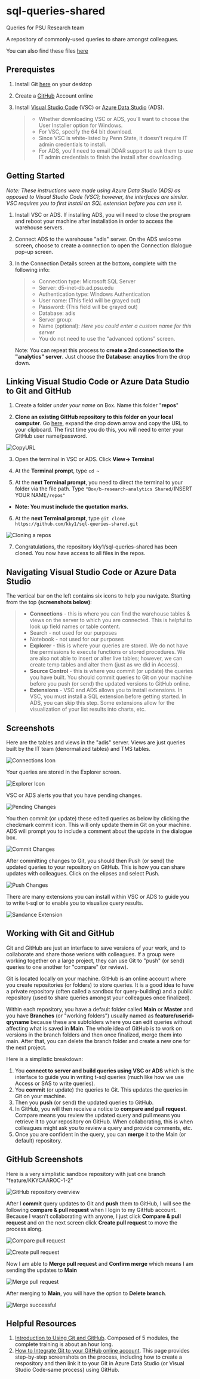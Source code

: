 # sql-queries-shared
Queries for PSU Research team

A repository of commonly-used queries to share amongst colleagues.

You can also find these files [here](https://psu.app.box.com/folder/128933181789)

## Prerequistes
1. Install Git [here](https://git-scm.com/book/en/v2/Getting-Started-Installing-Git) on your desktop
2. Create a [GitHub](https://github.com/) Account online
3. Install [Visual Studio Code](https://code.visualstudio.com/download) (VSC) or [Azure Data Studio](https://docs.microsoft.com/en-us/sql/azure-data-studio/download-azure-data-studio?view=sql-server-ver15) (ADS).

    >* Whether downloading VSC or ADS, you'll want to choose the User Installer option for Windows.
    >* For VSC, specify the 64 bit download.
    >* Since VSC is white-listed by Penn State, it doesn't require IT admin credentials to install.
    >* For ADS, you'll need to email DDAR support to ask them to use IT admin credentials to finish the install after downloading.

## Getting Started
*Note: These instructions were made using Azure Data Studio (ADS) as opposed to Visual Studio Code (VSC); however, the interfaces are similar. VSC requires you to first install an SQL extension before you can use it.* 
1. Install VSC or ADS. If installing ADS, you will need to close the program and reboot your machine after installation in order to access the warehouse servers.
2. Connect ADS to the warehouse "adis" server. On the ADS welcome screen, choose to create a connection to open the Connection dialogue pop-up screen. 
3. In the Connection Details screen at the bottom, complete with the following info:

    >* Connection type: Microsoft SQL Server
    >* Server: d5-inet-db.ad.psu.edu
    >* Authentication type: Windows Authentication
    >* User name: (This field will be grayed out)
    >* Password: (This field will be grayed out)
    >* Database: adis
    >* Server group: <Default>
    >* Name (optional): *Here you could enter a custom name for this server*
    >* You do not need to use the “advanced options” screen.

    Note: You can repeat this process to **create a 2nd connection to the "analytics" server**. Just choose the **Database: anaytics** from the drop down.

## Linking Visual Studio Code or Azure Data Studio to Git and GitHub
1. Create a folder *under your name* on Box. Name this folder "**repos**"

2. **Clone an existing GitHub repository to this folder on your local computer**. Go [here](https://github.com/kky1/sql-queries-shared), expand the drop down arrow and copy the URL to your clipboard. The first time you do this, you will need to enter your GitHub user name/password.

![CopyURL](https://github.com/kky1/sql-queries-shared/blob/main/screenshots/ADS%20navigation19.JPG)

3. Open the terminal in VSC or ADS. Click **View-> Terminal**

4. At the **Terminal prompt**, type `cd ~`

5. At the **next Terminal prompt**, you need to direct the terminal to your folder via the file path. Type `"Box/b-research-analytics Shared/`INSERT YOUR NAME`/repos"` 
- **Note: You must include the quotation marks.**

6. At the **next Terminal prompt**, type `git clone https://github.com/kky1/sql-queries-shared.git`

![Cloning a repos](https://github.com/kky1/sql-queries-shared/blob/main/screenshots/ADS%20navigation20.JPG)

7. Congratulations, the repository kky1/sql-queries-shared has been cloned. You now have access to all files in the repos.

## Navigating Visual Studio Code or Azure Data Studio
The vertical bar on the left contains six icons to help you navigate. Starting from the top **(screenshots below)**:

 >* **Connections** - this is where you can find the warehouse tables & views on the server to which you are connected. This is helpful to look up field names or table content.
 >* Search - not used for our purposes
 >* Notebook - not used for our purposes
 >* **Explorer** - this is where your queries are stored. We do not have the permissions to execute functions or stored procedures. We are also not able to insert or alter live tables; however, we can create temp tables and alter them (just as we did in Access).
 >* **Source Control** - this is where you commit (or update) the queries you have built. You should commit queries to Git on your machine before you push (or send) the updated versions to GitHub online.
  >* **Extensions** - VSC and ADS allows you to install extensions. In VSC, you must install a SQL extension before getting started. In ADS, you can skip this step. Some extensions allow for the visualization of your list results into charts, etc.

## Screenshots
Here are the tables and views in the "adis" server. Views are just queries built by the IT team (denormalized tables) and TMS tables.

![Connections Icon](https://github.com/kky1/sql-queries-shared/blob/main/screenshots/ADS%20navigation.JPG)

Your queries are stored in the Explorer screen.

![Explorer Icon](https://github.com/kky1/sql-queries-shared/blob/main/screenshots/ADS%20navigation2.JPG)

VSC or ADS alerts you that you have pending changes. 

![Pending Changes](https://github.com/kky1/sql-queries-shared/blob/main/screenshots/ADS%20navigation3.JPG)

You then commit (or update) these edited queries as below by clicking the checkmark commit icon. This will only update them in Git on your machine. ADS will prompt you to include a comment about the update in the dialogue box.

![Commit Changes](https://github.com/kky1/sql-queries-shared/blob/main/screenshots/ADS%20navigation5.JPG)

After committing changes to Git, you should then Push (or send) the updated queries to your repository on GitHub. This is how you can share updates with colleagues. Click on the elipses and select Push.

![Push Changes](https://github.com/kky1/sql-queries-shared/blob/main/screenshots/ADS%20navigation6.JPG) 

There are many extensions you can install within VSC or ADS to guide you to write t-sql or to enable you to visualize query results.

![Sandance Extension](https://github.com/kky1/sql-queries-shared/blob/main/screenshots/ADS%20navigation7.JPG)

## Working with Git and GitHub
Git and GitHub are just an interface to save versions of your work, and to collaborate and share those verions with colleagues. If a group were working together on a large project, they can use Git to "push" (or send) queries to one another for "compare" (or review). 

Git is located locally on your machine. GitHub is an online account where you create repositories (or folders) to store queries. It is a good idea to have a private repository (often called a sandbox for query-building) and a public repository (used to share queries amongst your colleagues once finalized). 

Within each repository, you have a default folder called **Main** or **Master** and you have **Branches** (or "working folders") usually named as **feature/userid-qryname** because these are subfolders where you can edit queries without affecting what is saved in **Main**. The whole idea of GitHub is to work on versions in the branch folders and then once finalized, merge them into main. After that, you can delete the branch folder and create a new one for the next project.

Here is a simplistic breakdown:
1. You **connect to server and build queries using VSC or ADS** which is the interface to guide you in writing t-sql queries (much like how we use Access or SAS to write queries). 
2. You **commit** (or update) the queries to Git. This updates the queries in Git on your machine.
3. Then you **push** (or send) the updated queries to GitHub. 
4. In GitHub, you will then receive a notice to **compare and pull request**. Compare means you review the updated query and pull means you retrieve it to your repository on GitHub. When collaborating, this is when colleagues might ask you to review a query and provide comments, etc.
5. Once you are confident in the query, you can **merge** it to the Main (or default) repository. 

## GitHub Screenshots
Here is a very simplistic sandbox repository with just one branch "feature/KKYCAAROC-1-2" 

![GitHub repository overview](https://github.com/kky1/sql-queries-shared/blob/main/screenshots/ADS%20navigation11.JPG)

After I **commit** query updates to Git and **push** them to GitHub, I will see the following **compare & pull request** when I login to my GitHub account. Because I wasn't collaborating with anyone, I just click **Compare & pull request**  and on the next screen click **Create pull request** to move the process along.

![Compare pull request](https://github.com/kky1/sql-queries-shared/blob/main/screenshots/ADS%20navigation8.JPG)

![Create pull request](https://github.com/kky1/sql-queries-shared/blob/main/screenshots/ADS%20navigation9.JPG)

Now I am able to **Merge pull request** and **Confirm merge** which means I am sending the updates to **Main** 

![Merge pull request](https://github.com/kky1/sql-queries-shared/blob/main/screenshots/ADS%20navigation10.JPG)

After merging to **Main**, you will have the option to **Delete branch**.

![Merge successful](https://github.com/kky1/sql-queries-shared/blob/main/screenshots/ADS%20navigation12.JPG)

## Helpful Resources

1. [Introduction to Using Git and GitHub](https://docs.microsoft.com/en-us/learn/modules/introduction-to-github/). Composed of 5 modules, the complete training is about an hour long. 
2. [How to Integrate Git to your GitHub online account](https://www.sqlshack.com/integrating-azure-data-studio-with-git-and-github/). This page provides step-by-step screenshots on the process, including how to create a respository and then link it to your Git in Azure Data Studio (or Visual Studio Code-same process) using GitHub.